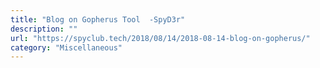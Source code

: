 ```yaml
---
title: "Blog on Gopherus Tool  -SpyD3r"
description: ""
url: "https://spyclub.tech/2018/08/14/2018-08-14-blog-on-gopherus/"
category: "Miscellaneous"
---
```

